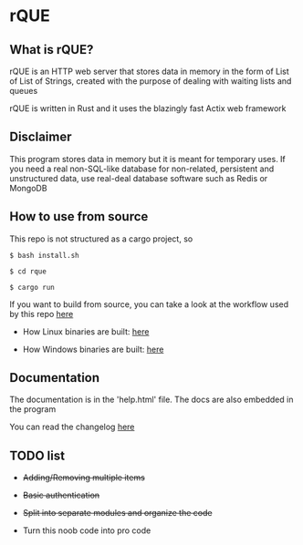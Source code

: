 # rQUE

## What is rQUE?

rQUE is an HTTP web server that stores data in memory in the form of List of List of Strings, created with the purpose of dealing with waiting lists and queues

rQUE is written in Rust and it uses the blazingly fast Actix web framework

## Disclaimer

This program stores data in memory but it is meant for temporary uses. If you need a real non-SQL-like database for non-related, persistent and unstructured data, use real-deal database software such as Redis or MongoDB

## How to use from source

This repo is not structured as a cargo project, so

```
$ bash install.sh

$ cd rque

$ cargo run
```

If you want to build from source, you can take a look at the workflow used by this repo [here](.github/workflows/releaser.yml)

- How Linux binaries are built: [here](.github/workflows/releaser.yml#L83)

- How Windows binaries are built: [here](.github/workflows/releaser.yml#L97)

## Documentation

The documentation is in the 'help.html' file. The docs are also embedded in the program

You can read the changelog [here](CHANGELOG.md)

## TODO list

- ~~Adding/Removing multiple items~~

- ~~Basic authentication~~

- ~~Split into separate modules and organize the code~~

- Turn this noob code into pro code
